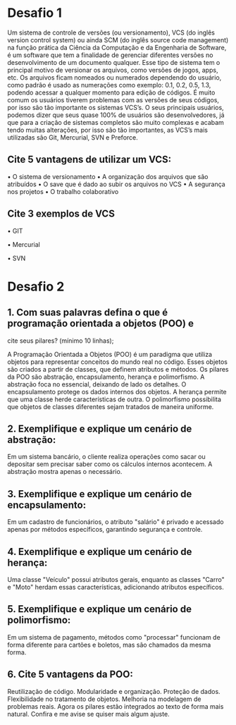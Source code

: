 # Desafio 1
Um sistema de controle de versões (ou versionamento), VCS (do inglês version control system) ou ainda SCM (do inglês source code management) na função prática da Ciência da Computação e da Engenharia de Software, é um software que tem a finalidade de gerenciar diferentes versões no desenvolvimento de um documento qualquer. Esse tipo de sistema tem o principal motivo de versionar os arquivos, como versões de jogos, apps, etc. Os arquivos ficam nomeados ou numerados dependendo do usuário, como padrão é usado as numerações como exemplo: 0.1, 0.2, 0.5, 1.3, podendo acessar a qualquer momento para edição de códigos. É muito comum os usuários tiverem problemas com as versões de seus códigos, por isso são tão importante os sistemas VCS’s. O seus principais usuários, podemos dizer que seus quase 100% de usuários são desenvolvedores, já que para a criação de sistemas completos são muito complexas e acabam tendo muitas alterações, por isso são tão importantes, as VCS’s mais utilizadas são Git, Mercurial, SVN e Preforce.

## Cite 5 vantagens de utilizar um VCS:
 • O sistema de versionamento • A organização dos arquivos que são atribuídos 
 • O save que é dado ao subir os arquivos no VCS 
 • A segurança nos projetos
 • O trabalho colaborativo

## Cite 3 exemplos de VCS

• GIT

• Mercurial

• SVN

# Desafio 2
## 1. Com suas palavras defina o que é programação orientada a objetos (POO) e
cite seus pilares? (mínimo 10 linhas);

A Programação Orientada a Objetos (POO) é um paradigma que utiliza objetos
para representar conceitos do mundo real no código. Esses objetos são criados
a partir de classes, que definem atributos e métodos. Os pilares da POO são
abstração, encapsulamento, herança e polimorfismo. A abstração foca no
essencial, deixando de lado os detalhes. O encapsulamento protege os dados
internos dos objetos. A herança permite que uma classe herde características
de outra. O polimorfismo possibilita que objetos de classes diferentes sejam
tratados de maneira uniforme.

## 2. Exemplifique e explique um cenário de abstração:

Em um sistema bancário, o cliente realiza operações como sacar ou depositar
sem precisar saber como os cálculos internos acontecem. A abstração mostra
apenas o necessário.
## 3. Exemplifique e explique um cenário de encapsulamento:
Em um cadastro de funcionários, o atributo &quot;salário&quot; é privado e acessado
apenas por métodos específicos, garantindo segurança e controle.
## 4. Exemplifique e explique um cenário de herança:
Uma classe &quot;Veículo&quot; possui atributos gerais, enquanto as classes &quot;Carro&quot; e
&quot;Moto&quot; herdam essas características, adicionando atributos específicos.
## 5. Exemplifique e explique um cenário de polimorfismo:
Em um sistema de pagamento, métodos como &quot;processar&quot; funcionam de forma
diferente para cartões e boletos, mas são chamados da mesma forma.
## 6. Cite 5 vantagens da POO:
Reutilização de código.
Modularidade e organização.
Proteção de dados.
Flexibilidade no tratamento de objetos.
Melhoria na modelagem de problemas reais.
Agora os pilares estão integrados ao texto de forma mais natural. Confira e me
avise se quiser mais algum ajuste.